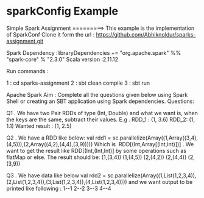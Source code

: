 # sparkConfig Example

Simple Spark Assignment =========>
This example is the implementation of SparkConf
Clone it form the url : https://github.com/Abhiknoldur/sparks-assignment.git

Spark Dependency :libraryDependencies += "org.apache.spark" %% "spark-core" % "2.3.0"
Scala version :2.11.12

Run commands :

1 : cd sparks-assignment
2 : sbt clean compile
3 : sbt run


Apache Spark
Aim​ :
Complete all the questions given below using Spark Shell or creating an SBT application using
Spark dependencies.
Questions​ :


Q1​​ . We have two Pair RDDs of type (Int, Double) and what we want is, when the keys are the
same, subtract their values.
E.g​ .
RDD_1 : (1, 3.6)
RDD_2: (1, 1.1)
Wanted result​ : (1, 2.5)


Q2​ . We have a RDD like below:
val rdd1 = sc.parallelize(Array((1,Array((3,4),(4,5))),(2,Array((4,2),(4,4),(3,9)))))
Which is ​ RDD[(Int,Array[(Int,Int)])]​ . We want to get the result like ​ RDD[(Int,(Int,Int)]​ by some
operations such as flatMap or else. The result should be:
(1,(3,4))
(1,(4,5))
(2,(4,2))
(2,(4,4))
(2,(3,9))


Q3​ . We have data like below
val rdd2 = sc.parallelize(Array((1,List(1,2,3,4)),(2,List(1,2,3,4)),(3,List(1,2,3,4)),(4,List(1,2,3,4))))
and we want output to be printed like following :
1--1
2--2
3--3
4--4

